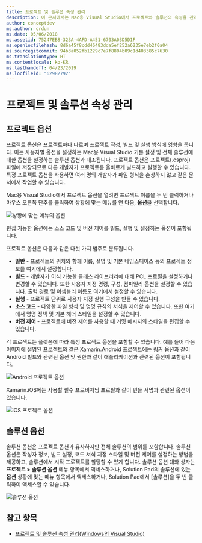 ```yaml
---
title: 프로젝트 및 솔루션 속성 관리
description: 이 문서에서는 Mac용 Visual Studio에서 프로젝트와 솔루션의 속성을 관리하는 방법을 설명합니다.
author: conceptdev
ms.author: crdun
ms.date: 05/06/2018
ms.assetid: 75247EB8-323A-4AFD-A451-6703A03D5D1F
ms.openlocfilehash: 8d6a45f8cdd46483dda5ef252a6235e7eb2f0a04
ms.sourcegitcommit: 94b3a052fb1229c7e7f8804b09c1d403385c7630
ms.translationtype: HT
ms.contentlocale: ko-KR
ms.lasthandoff: 04/23/2019
ms.locfileid: "62982792"
---
```

# <a name="managing-project-and-solution-properties"></a>프로젝트 및 솔루션 속성 관리

## <a name="project-options"></a>프로젝트 옵션

프로젝트 옵션은 프로젝트마다 다르며 프로젝트 작성, 빌드 및 실행 방식에 영향을 줍니다. 이는 사용자별 옵션을 설정하는 Mac용 Visual Studio 기본 설정 및 전체 솔루션에 대한 옵션을 설정하는 솔루션 옵션과 대조됩니다. 프로젝트 옵션은 프로젝트(.csproj) 파일에 저장되므로 다른 개발자가 프로젝트를 올바르게 빌드하고 실행할 수 있습니다. 특정 프로젝트 옵션을 사용하면 여러 명의 개발자가 파일 형식을 손상하지 않고 같은 문서에서 작업할 수 있습니다.

Mac용 Visual Studio에서 프로젝트 옵션을 열려면 프로젝트 이름을 두 번 클릭하거나 마우스 오른쪽 단추를 클릭하여 상황에 맞는 메뉴를 연 다음, **옵션**을 선택합니다.

![상황에 맞는 메뉴의 옵션](media/projects-and-solutions-image2.png)

편집 가능한 옵션에는 소스 코드 및 버전 제어를 빌드, 실행 및 설정하는 옵션이 포함됩니다.

프로젝트 옵션은 다음과 같은 다섯 가지 범주로 분류됩니다.

* **일반** - 프로젝트의 위치와 함께 이름, 설명 및 기본 네임스페이스 등의 프로젝트 정보를 여기에서 설정합니다.
* **빌드** - 개발자가 이식 가능한 클래스 라이브러리에 대해 PCL 프로필을 설정하거나 변경할 수 있습니다. 또한 사용자 지정 명령, 구성, 컴파일러 옵션을 설정할 수 있습니다. 출력 경로 및 어셈블리 이름도 여기에서 설정할 수 있습니다.
* **실행** - 프로젝트 단위로 사용자 지정 실행 구성을 만들 수 있습니다.
* **소스 코드** - 다양한 파일 형식 및 명명 규칙의 서식을 제어할 수 있습니다. 또한 여기에서 명명 정책 및 기본 헤더 스타일을 설정할 수 있습니다.
* **버전 제어** - 프로젝트에 버전 제어를 사용할 때 커밋 메시지의 스타일을 편집할 수 있습니다.

각 프로젝트는 플랫폼에 따라 특정 프로젝트 옵션을 포함할 수 있습니다. 예를 들어 다음 이미지에 설명된 프로젝트와 같은 Xamarin.Android 프로젝트에는 링커 옵션과 같이 Android 빌드와 관련된 옵션 및 권한과 같이 애플리케이션과 관련된 옵션이 포함됩니다.

![Android 프로젝트 옵션](media/projects-and-solutions-image5.png)

Xamarin.iOS에는 사용할 필수 프로비저닝 프로필과 같이 번들 서명과 관련된 옵션이 있습니다.

![iOS 프로젝트 옵션](media/projects-and-solutions-image6.png)

## <a name="solution-options"></a>솔루션 옵션

솔루션 옵션은 프로젝트 옵션과 유사하지만 전체 솔루션의 범위를 포함합니다. 솔루션 옵션은 작성자 정보, 빌드 설정, 코드 서식 지정 스타일 및 버전 제어를 설정하는 방법을 제공하고, 솔루션에서 시작 프로젝트를 할당할 수 있게 합니다.  솔루션 옵션 대화 상자는 **프로젝트 > 솔루션 옵션** 메뉴 항목에서 액세스하거나, Solution Pad의 솔루션에 있는 **옵션** 상황에 맞는 메뉴 항목에서 액세스하거나, Solution Pad에서 [솔루션]을 두 번 클릭하여 액세스할 수 있습니다.

![솔루션 옵션](media/projects-and-solutions-image7.png)

## <a name="see-also"></a>참고 항목

* [프로젝트 및 솔루션 속성 관리(Windows의 Visual Studio)](/visualstudio/ide/managing-project-and-solution-properties)